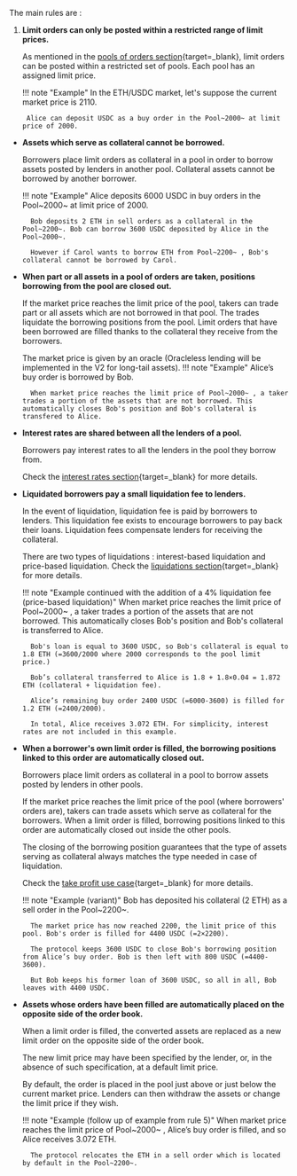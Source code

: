 
The main rules are :


1. **Limit orders can only be posted within a restricted range of limit prices.**

    As mentioned in the [pools of orders section](../pools-of-orders){target=_blank}, limit orders can be posted within a restricted set of pools. Each pool has an assigned limit price.

    !!! note "Example"
        In the ETH/USDC market, let's suppose the current market price is 2110.
        
        Alice can deposit USDC as a buy order in the Pool~2000~ at limit price of 2000. 
        

* **Assets which serve as collateral cannot be borrowed.**

    Borrowers place limit orders as collateral in a pool in order to borrow assets posted by lenders in another pool. Collateral assets cannot be borrowed by another borrower.

    !!! note "Example"
        Alice deposits 6000 USDC in buy orders in the Pool~2000~ at limit price of 2000. 
        
        Bob deposits 2 ETH in sell orders as a collateral in the Pool~2200~. Bob can borrow 3600 USDC deposited by Alice in the Pool~2000~. 
        
        However if Carol wants to borrow ETH from Pool~2200~ , Bob's collateral cannot be borrowed by Carol.

* **When part or all assets in a pool of orders are taken, positions borrowing from the pool are closed out.**
    
    If the market price reaches the limit price of the pool, takers can trade part or all assets which are not borrowed in that pool. The trades liquidate the borrowing positions from the pool. Limit orders that have been borrowed are filled thanks to the collateral they receive from the borrowers.

    The market price is given by an oracle (Oracleless lending will be implemented in the V2 for long-tail assets).
    !!! note "Example"
        Alice’s buy order is borrowed by Bob. 
        
        When market price reaches the limit price of Pool~2000~ , a taker trades a portion of the assets that are not borrowed. This automatically closes Bob's position and Bob's collateral is transfered to Alice. 

* **Interest rates are shared between all the lenders of a pool.**
    
    Borrowers pay interest rates to all the lenders in the pool they borrow from. 
    
    Check the [interest rates section](../interest-rates){target=_blank} for more details.

* **Liquidated borrowers pay a small liquidation fee to lenders.**

    In the event of liquidation, liquidation fee is paid by borrowers to lenders. This liquidation fee exists to encourage borrowers to pay back their loans. Liquidation fees compensate lenders for receiving the collateral. 
    
    There are two types of liquidations : interest-based liquidation and price-based liquidation. Check the [liquidations section](../liquidation){target=_blank} for more details.

    !!! note "Example continued with the addition of a 4% liquidation fee (price-based liquidation)"
        When market price reaches the limit price of Pool~2000~ , a taker trades a portion of the assets that are not borrowed. This automatically closes Bob's position and Bob's collateral is transferred to Alice. 

        Bob's loan is equal to 3600 USDC, so Bob's collateral is equal to 1.8 ETH (=3600/2000 where 2000 corresponds to the pool limit price.)

        Bob’s collateral transferred to Alice is 1.8 + 1.8×0.04 = 1.872 ETH (collateral + liquidation fee). 
        
        Alice’s remaining buy order 2400 USDC (=6000-3600) is filled for 1.2 ETH (=2400/2000). 
        
        In total, Alice receives 3.072 ETH. For simplicity, interest rates are not included in this example.

* **When a borrower's own limit order is filled, the borrowing positions linked to this order are automatically closed out.**

    Borrowers place limit orders as collateral in a pool to borrow assets posted by lenders in other pools. 
    
    If the market price reaches the limit price of the pool (where borrowers' orders are), takers can trade assets which serve as collateral for the borrowers. When a limit order is filled, borrowing positions linked to this order are automatically closed out inside the other pools.
  
    The closing of the borrowing position guarantees that the type of assets serving as collateral always matches the type needed in case of liquidation. 
    
    Check the [take profit use case](../../use-cases/take-profit){target=_blank} for more details.


    !!! note "Example (variant)"
        Bob has deposited his collateral (2 ETH) as a sell order in the Pool~2200~. 
        
        The market price has now reached 2200, the limit price of this pool. Bob's order is filled for 4400 USDC (=2×2200).
        
        The protocol keeps 3600 USDC to close Bob's borrowing position from Alice’s buy order. Bob is then left with 800 USDC (=4400-3600). 
        
        But Bob keeps his former loan of 3600 USDC, so all in all, Bob leaves with 4400 USDC.

* **Assets whose orders have been filled are automatically placed on the opposite side of the order book.**

    When a limit order is filled, the converted assets are replaced as a new limit order on the opposite side of the order book. 
    
    The new limit price may have been specified by the lender, or, in the absence of such specification, at a default limit price. 
    
    By default, the order is placed in the pool just above or just below the current market price. Lenders can then withdraw the assets or change the limit price if they wish.

    !!! note "Example (follow up of example from rule 5)"
        When market price reaches the limit price of Pool~2000~ , Alice’s buy order is filled, and so Alice receives 3.072 ETH. 
        
        The protocol relocates the ETH in a sell order which is located by default in the Pool~2200~.

